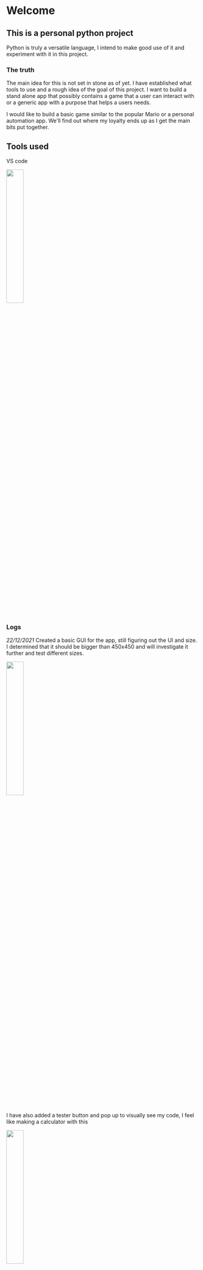# Welcome

## This is a personal python project

<p>Python is truly a versatile language, I intend to make good use of it and experiment with it in this project.</p>

### The truth

<p>The main idea for this is not set in stone as of yet. I have established what tools to use and a rough idea of the goal of this project.
I want to build a stand alone app that possibly contains a game that a user can interact with or a generic app with a purpose that helps a users needs.</p>

<p> I would like to build a basic game similar to the popular Mario or a personal automation app. We'll find out where my loyalty ends up as I get the main bits put together.</p>

## Tools used
<p> VS code </p>
<img src="https://upload.wikimedia.org/wikipedia/commons/thumb/9/9a/Visual_Studio_Code_1.35_icon.svg/512px-Visual_Studio_Code_1.35_icon.svg.png" width="30%" height="30%">

### Logs

<p><em>22/12/2021</em>
Created a basic GUI for the app, still figuring out the UI and size. I determined that it should be bigger than 450x450 and will investigate it further and test different sizes.</p>
<img src="https://user-images.githubusercontent.com/95403588/147154491-51a16b43-6797-4b81-bf9d-e3e0c423df12.png" width="30%" height="30%">

<p>I have also added a tester button and pop up to visually see my code, I feel like making a calculator with this</p>
<img src="https://user-images.githubusercontent.com/95403588/147156189-549eeef5-0b5c-47bc-a6bb-5d1a97111fae.png" width="30%" height="30%">



